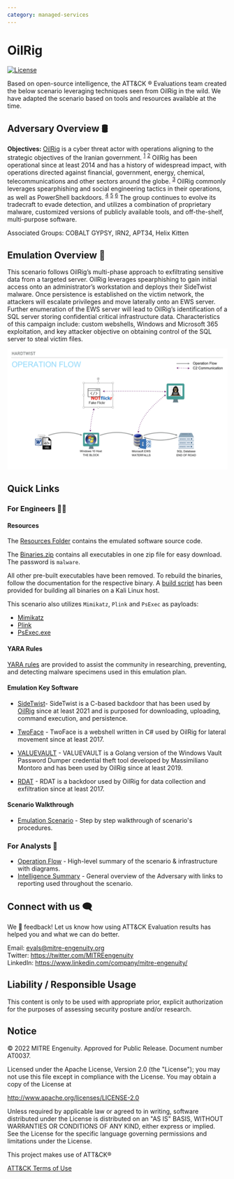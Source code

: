 ```yaml
---
category: managed-services
---
```


# OilRig

[![License](https://img.shields.io/badge/License-Apache_2.0-blue.svg)](https://opensource.org/licenses/Apache-2.0)

Based on open-source intelligence, the ATT&CK ® Evaluations team created the below scenario leveraging techniques seen from OilRig in the wild. We have adapted the scenario based on tools and resources available at the time.

## Adversary Overview 🛢️

**Objectives:** [OilRig](https://attack.mitre.org/groups/G0049/) is a cyber threat actor with operations aligning to the strategic objectives of the Iranian government. <sup>[1](https://cyware.com/blog/apt34-the-helix-kitten-cybercriminal-group-loves-to-meow-middle-eastern-and-international-organizations-48ae)</sup> <sup>[2](https://unit42.paloaltonetworks.com/threat-brief-iranian-linked-cyber-operations/)</sup> OilRig has been operational since at least 2014 and has a history of widespread impact, with operations directed against financial, government, energy, chemical, telecommunications and other sectors around the globe. <sup>[3](https://www.fortinet.com/blog/threat-research/please-confirm-you-received-our-apt)</sup>  OilRig commonly leverages spearphishing and social engineering tactics in their operations, as well as PowerShell backdoors. <sup>[4](https://www.mandiant.com/resources/blog/targeted-attack-in-middle-east-by-apt34)</sup> <sup>[5](https://www.attackiq.com/2022/07/11/oilrig-attack-graphs-emulating-the-iranian-threat-actors-global-campaigns/)</sup> <sup>[6](https://securelist.com/oilrigs-poison-frog/95490/)</sup> The group continues to evolve its tradecraft to evade detection, and utilizes a combination of proprietary malware, customized versions of publicly available tools, and off-the-shelf, multi-purpose software.

Associated Groups: COBALT GYPSY, IRN2, APT34, Helix Kitten

## Emulation Overview 📖

This scenario follows OilRig’s multi-phase approach to exfiltrating sensitive data from a targeted server. OilRig leverages spearphishing to gain initial access onto an administrator’s workstation and deploys their SideTwist malware. Once persistence is established on the victim network, the attackers will escalate privileges and move laterally onto an EWS server. Further enumeration of the EWS server will lead to OilRig’s identification of a SQL server storing confidential critical infrastructure data. Characteristics of this campaign include: custom webshells, Windows and Microsoft 365 exploitation, and key attacker objective on obtaining control of the SQL server to steal victim files.<br>

![Operations Flow Diagram](./Resources/images/OpsFlow.png)

## Quick Links

### For Engineers 🧑‍💻

#### Resources

The [Resources Folder](./Resources/) contains the emulated software source code.

The [Binaries.zip](./Resources/Binaries/binaries.zip) contains all executables in one zip file for easy download. The password is `malware`.

All other pre-built executables have been removed. To rebuild the binaries, follow the documentation for the respective binary. A [build script](./Resources/setup/build_implants) has been provided for building all binaries on a Kali Linux host.

This scenario also utilizes `Mimikatz`, `Plink` and `PsExec` as payloads:

- [Mimikatz](https://github.com/gentilkiwi/mimikatz/wiki)
- [Plink](https://www.chiark.greenend.org.uk/~sgtatham/putty/latest.html)
- [PsExec.exe](https://learn.microsoft.com/en-us/sysinternals/downloads/psexec)

#### YARA Rules

[YARA rules](./YARA_Rules/managedservicesR1.yar) are provided to assist the community in researching, preventing, and detecting malware specimens used in this emulation plan.

#### Emulation Key Software

- [SideTwist](./Resources/SideTwist/)- SideTwist is a C-based backdoor that has been used by [OilRig](https://attack.mitre.org/groups/G0049/) since at least 2021 and is purposed for downloading, uploading, command execution, and persistence.

- [TwoFace](./Resources/TwoFace/) - TwoFace is a webshell written in C# used by OilRig for lateral movement since at least 2017.

- [VALUEVAULT](./Resources/VALUEVAULT/) - VALUEVAULT is a Golang version of the Windows Vault Password Dumper credential theft tool developed by Massimiliano Montoro and has been used by OilRig since at least 2019.

- [RDAT](./Resources/RDAT/) - RDAT is a backdoor used by OilRig for data collection and exfiltration since at least 2017.

#### Scenario Walkthrough

- [Emulation Scenario](./Emulation_Plan/README.md) - Step by step walkthrough of scenario's procedures.

### For Analysts 🔎

- [Operation Flow](./Operations_Flow/Operations_Flow.md/) - High-level summary of the scenario & infrastructure with diagrams.
- [Intelligence Summary](./Intelligence_Summary/Intelligence_Summary.md) - General overview of the Adversary with links to reporting used throughout the scenario.

## Connect with us 🗨️

We 💖 feedback! Let us know how using ATT&CK Evaluation results has helped you and what we can do better.

Email: <evals@mitre-engenuity.org> <br>
Twitter: <https://twitter.com/MITREengenuity> <br>
LinkedIn: <https://www.linkedin.com/company/mitre-engenuity/>

## Liability / Responsible Usage

This content is only to be used with appropriate prior, explicit authorization for the purposes of assessing security posture and/or research.

## Notice

© 2022 MITRE Engenuity. Approved for Public Release. Document number AT0037.

Licensed under the Apache License, Version 2.0 (the "License"); you may not use this file except in compliance with the License. You may obtain a copy of the License at

<http://www.apache.org/licenses/LICENSE-2.0>

Unless required by applicable law or agreed to in writing, software distributed under the License is distributed on an "AS IS" BASIS, WITHOUT WARRANTIES OR CONDITIONS OF ANY KIND, either express or implied. See the License for the specific language governing permissions and limitations under the License.

This project makes use of ATT&CK®

[ATT&CK Terms of Use](https://attack.mitre.org/resources/terms-of-use/)
